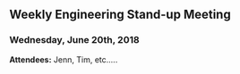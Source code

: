 ## Weekly Engineering Stand-up Meeting
### Wednesday, June 20th, 2018
**Attendees:**  Jenn, Tim, etc.....

